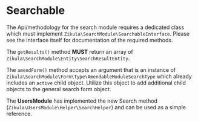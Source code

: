 # Searchable

The Api/methodology for the search module requires a dedicated class which must implement `Zikula\SearchModule\SearchableInterface`.
Please see the interface itself for documentation of the required methods.

The `getResults()` method **MUST** return an array of `Zikula\SearchModule\Entity\SearchResultEntity`.

The `amendForm()` method accepts an argument that is an instance of `Zikula\SearchModule\Form\Type\AmendableModuleSearchType`
which already includes an `active` child object. Utilize this object to add additional child objects to the general 
search form object. 

The **UsersModule** has implemented the new Search method (`Zikula\UsersModule\Helper\SearchHelper`) and can be used as
a simple reference.
